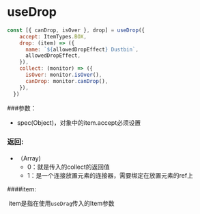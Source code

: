 # useDrop

```js
const [{ canDrop, isOver }, drop] = useDrop({
    accept: ItemTypes.BOX,
    drop: (item) => ({
      name: `${allowedDropEffect} Dustbin`,
      allowedDropEffect,
    }),
    collect: (monitor) => ({
      isOver: monitor.isOver(),
      canDrop: monitor.canDrop(),
    }),
  })
```

###参数：

* spec(Object)，对象中的item.accept必须设置

### 返回:

* （Array)
  * 0：就是传入的collect的返回值
  * 1：是一个连接放置元素的连接器，需要绑定在放置元素的ref上

####item:

​	item是指在使用`useDrag`传入的Item参数


